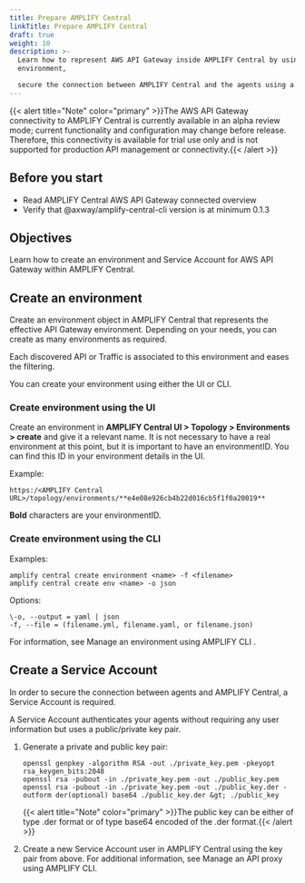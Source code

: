 ```yaml
---
title: Prepare AMPLIFY Central
linkTitle: Prepare AMPLIFY Central
draft: true
weight: 10
description: >-
  Learn how to represent AWS API Gateway inside AMPLIFY Central by using an
  environment,

  secure the connection between AMPLIFY Central and the agents using a Service Account.
---
```

{{< alert title="Note" color="primary" >}}The AWS API Gateway connectivity to AMPLIFY Central is currently available in an alpha review mode; current functionality and configuration may change before release.   Therefore, this connectivity is available for trial use only and is not supported for production API management or connectivity.{{< /alert >}}

## Before you start

* Read AMPLIFY Central AWS API Gateway connected overview
* Verify that @axway/amplify-central-cli version is at minimum 0.1.3

## Objectives

Learn how to   create an environment and Service Account for AWS API Gateway within AMPLIFY Central.

## Create an environment

Create an environment object in AMPLIFY Central that  represents the effective API Gateway environment. Depending on your needs, you can create as many environments as required.

Each discovered API or Traffic is associated to this environment and eases the filtering.

You can create your environment using either the UI or CLI.

### Create environment using the UI

Create an environment in **AMPLIFY Central UI > Topology > Environments > create** and give it a relevant name. It is not necessary to have a real environment at this point, but it is important to have an environmentID. You can find this ID in your environment details in the UI.

Example:

```
https:/<AMPLIFY Central URL>/topology/environments/**e4e08e926cb4b22d016cb5f1f0a20019**
```

**Bold** characters are your environmentID.

### Create environment using the CLI

Examples:

```
amplify central create environment <name> -f <filename>
amplify central create env <name> -o json
```

Options:

```
\-o, --output = yaml | json
-f, --file = (filename.yml, filename.yaml, or filename.json)
```

For information, see Manage an environment using AMPLIFY CLI .

## Create a Service Account

In order to secure the connection between agents and AMPLIFY Central, a Service Account is required.

A Service Account authenticates your agents without requiring any user information but uses a public/private key pair.

1. Generate a private and public key pair:

    ```
    openssl genpkey -algorithm RSA -out ./private_key.pem -pkeyopt rsa_keygen_bits:2048
    openssl rsa -pubout -in ./private_key.pem -out ./public_key.pem
    openssl rsa -pubout -in ./private_key.pem -out ./public_key.der -outform der(optional) base64 ./public_key.der &gt; ./public_key
    ```

    {{< alert title="Note" color="primary" >}}The public key can be either of type .der format or of type base64 encoded of the .der format.{{< /alert >}}

2. Create a new Service Account user in AMPLIFY Central using the key pair from above. For additional information, see Manage an API proxy using AMPLIFY CLI.